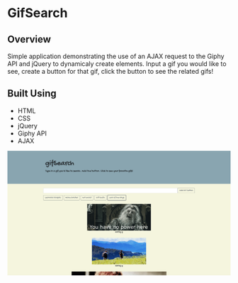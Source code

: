 # GifSearch

## Overview

Simple application demonstrating the use of an AJAX request to the Giphy API and jQuery to dynamicaly create elements. Input a gif you would like to see, create a button for that gif, click the button to see the related gifs!

## Built Using

- HTML
- CSS
- jQuery
- Giphy API
- AJAX

![Image](gifSearch.png)
